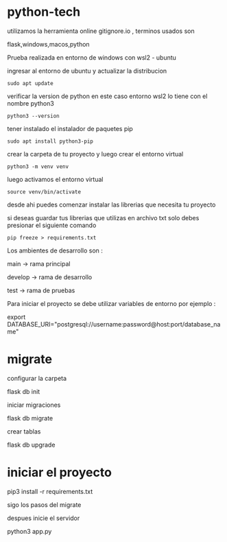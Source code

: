 # python-tech

utilizamos la herramienta online gitignore.io , terminos usados son

flask,windows,macos,python

Prueba realizada en entorno de windows con wsl2 - ubuntu

ingresar al entorno de ubuntu y actualizar la distribucion 

`sudo apt update`

verificar la version de python en este caso entorno wsl2 lo tiene con el nombre python3

`python3 --version`

tener instalado el instalador de paquetes pip

`sudo apt install python3-pip`

crear la carpeta de tu proyecto y luego crear el entorno virtual 

`python3 -m venv venv`

luego activamos el entorno virtual

`source venv/bin/activate`

desde ahi puedes comenzar instalar las librerias que necesita tu proyecto

si deseas guardar tus librerias que utilizas en archivo txt solo debes presionar el siguiente comando

`pip freeze > requirements.txt`

Los ambientes de desarrollo son :

main -> rama principal

develop -> rama de desarrollo

test -> rama de pruebas

Para iniciar el proyecto se debe utilizar variables de entorno por ejemplo :

export DATABASE_URI="postgresql://username:password@host:port/database_name"

# migrate

configurar la carpeta

flask db init

iniciar migraciones

flask db migrate

crear tablas

flask db upgrade

# iniciar el proyecto

pip3 install -r requirements.txt

sigo los pasos del migrate

despues inicie el servidor

python3 app.py

